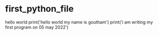 # first_python_file
hello world
print('hello world my name is goutham')
print('i am writing my first program on 05 may 2022')
